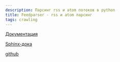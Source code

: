 ```yaml
---
description: Парсинг rss и atom потоков в python
title: Feedparser - rss и atom парсинг
tags: crawling
---
```

[Документация](https://pythonhosted.org/feedparser/)

[Sphinx-дока](https://www.sphinx-doc.org/en/master/)

[github](https://github.com/kurtmckee/feedparser)
